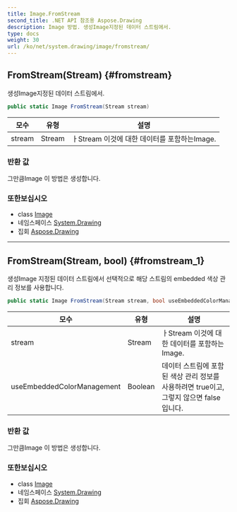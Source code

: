 ```yaml
---
title: Image.FromStream
second_title: .NET API 참조용 Aspose.Drawing
description: Image 방법. 생성Image지정된 데이터 스트림에서.
type: docs
weight: 30
url: /ko/net/system.drawing/image/fromstream/
---
```

## FromStream(Stream) {#fromstream}

생성Image지정된 데이터 스트림에서.

```csharp
public static Image FromStream(Stream stream)
```

| 모수 | 유형 | 설명 |
| --- | --- | --- |
| stream | Stream | ㅏStream 이것에 대한 데이터를 포함하는Image. |

### 반환 값

그만큼Image 이 방법은 생성합니다.

### 또한보십시오

* class [Image](../)
* 네임스페이스 [System.Drawing](../../image/)
* 집회 [Aspose.Drawing](../../../)

---

## FromStream(Stream, bool) {#fromstream_1}

생성Image 지정된 데이터 스트림에서 선택적으로 해당 스트림의 embedded 색상 관리 정보를 사용합니다.

```csharp
public static Image FromStream(Stream stream, bool useEmbeddedColorManagement)
```

| 모수 | 유형 | 설명 |
| --- | --- | --- |
| stream | Stream | ㅏStream 이것에 대한 데이터를 포함하는Image. |
| useEmbeddedColorManagement | Boolean | 데이터 스트림에 포함된 색상 관리 정보를 사용하려면 true이고, 그렇지 않으면 false입니다. |

### 반환 값

그만큼Image 이 방법은 생성합니다.

### 또한보십시오

* class [Image](../)
* 네임스페이스 [System.Drawing](../../image/)
* 집회 [Aspose.Drawing](../../../)


